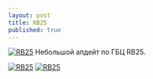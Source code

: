 ```yaml
---
layout: post
title: RB25
published: true
---
```





<a href="{{site.baseurl}}/images/news/2018-09-01/1.jpg" target="_blank">![RB25]({{site.baseurl}}/images/news/2018-09-01/1.jpg)</a>
Небольшой апдейт по ГБЦ RB25.

<a href="{{site.baseurl}}/images/news/2018-09-01/2.jpg" target="_blank">![RB25]({{site.baseurl}}/images/news/2018-09-01/2.jpg)</a>
<a href="{{site.baseurl}}/images/news/2018-09-01/3.jpg" target="_blank">![RB25]({{site.baseurl}}/images/news/2018-09-01/3.jpg)</a>
